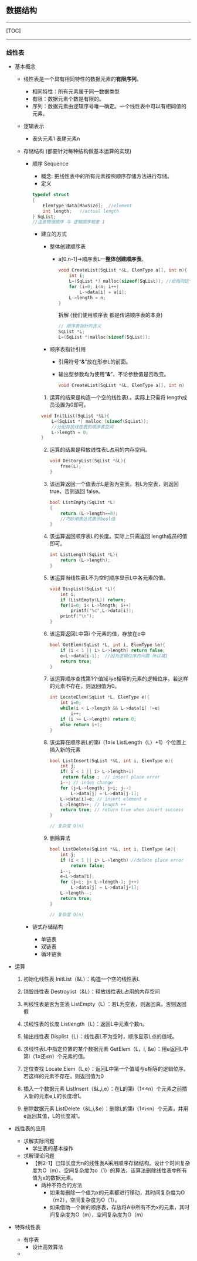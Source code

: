 ## 数据结构

---

[TOC]

---

### 线性表

* 基本概念

  * 线性表是一个具有相同特性的数据元素的**有限序列**。

    * 相同特性：所有元素属于同一数据类型
    * 有限：数据元素个数是有限的。
    * 序列：数据元素由逻辑序号唯一确定。一个线性表中可以有相同值的元素。

  * 逻辑表示

    * 表头元素1 表尾元素n

  * 存储结构 (都要针对每种结构做基本运算的实现)

    * 顺序 Sequence

      * 概念: 把线性表中的所有元素按照顺序存储方法进行存储。
      * 定义

      ```c++
      typedef struct
      {
          ElemType data[MaxSize];  //element
          int length;	//actual length
      } SqList;
      //注意物理顺序 与 逻辑顺序相差 1
      ```

      * 建立的方式

        * 整体创建顺序表

          * a[0.n-1]→顺序表L一**整体创建顺序表**。

            ```c++
            void CreateList(SqList *&L, ElemType a[], int n){
                int i;
                L=(SqList *) malloc(sizeof(SqList)); //给指向这个结构的指针分配 相应的结构的空间
                for (i=0; i<n; i++)
                    L->data[i] = a[i];
                L->length = n;
            }
            ```

            拆解 (我们使用顺序表 都是传递顺序表的本身)

            ```c++
            // 顺序表指针的含义
            SqList *L;
            L=(SqList *)malloc(sizeof(SqList));
            ```

        * 顺序表指针引用

          * 引用符号“**&**”放在形参L的前面。

          * 输出型参数均为使用“**&**”，不论参数值是否改变。

            ```c++
            void CreateList(SqList *&L, ElemType a[], int n)
            ```

        1. 运算的结果是构造一个空的线性表L。实际上只需将 length成员设置为0即可。

        ```c++
        void InitList(SqList *&L){
            L=(SqList *) malloc (sizeof(SqList));
            //分配存放线性表的顺序表空间
            L->length = 0;
        }
        ```

        2. 运算的结果是释放线性表L占用的内存空间。

           ```c++
           void DestoryList(SqList *&L){
               free(L);
           }
           ```

        3. 该运算返回一个值表示L是否为空表。若L为空表，则返回true，否则返回 false。

           ```c++
           bool ListEmpty(SqList *L)
           {
               return (L->length==0);
               //巧妙用表达式表示bool值
           }
           ```

        4. 该运算返回顺序表L的长度。实际上只需返回 length成员的值即可。

           ```c++
           int ListLength(SqList *L){
               return (L->length);
           }
           ```

        5. 该运算当线性表L不为空时顺序显示L中各元素的值。

           ```c++
           void DispList(SqList *L){
               int i;
               if (ListEmpty(L)) return;
               for(i=0; i< L->length; i++)
                   printf("%c",L->data[i]);
               printf("\n");
           }
           ```

        6. 该运算返回L中第i 个元素的值，存放在e中

           ```c++
           bool GetElem(SqList *L, int i, ElemType &e){
               if (i < 1 || i> L->length) return false;
               e=L->data[i-1];  //因为逻辑位序的问题 所以减1
               return true;
           }
           ```

        7. 该运算顺序查找第1个值域与e相等的元素的逻輯位序。若这样的元素不存在，则返回值为0。

           ```c++
           int LocateElem(SqList *L, ElemType e){
               int i=0;
               while(i < L->length && L->data[i] !=e)
                   i++;
               if (i >= L->length) return 0;
               else return i+1;
           }
           ```

        8. 该运算在顺序表L的第i（1≤i≤ ListLength（L）+1）个位置上插入新的元素  

           ```c++
           bool ListInsert(SqList *&L, int i, ElemType e){
               int j;
               if( i < 1 || i> L->length+1)
               	return false ;  // insert place error
               i--;	// index change
               for (j=L->length; j>i; j--)  
                   L->data[j] = L->data[j-1];
               L->data[i]=e; // insert element e
               L->length++; // length ++
               return true; // return true when insert success
           }
           
           // 复杂度 O(n)
           ```

        9. 删除算法

           ```c++
           bool ListDelete(SqList *&L, int i, ElemType &e){
               int j;
               if (i < 1 || i> L->length) //delete place error
                   return false;
               i--;
               e=L->data[i];
               for (j=i; j< L->length-1; j++)
                   L->data[j] = L->data[j+1];
               L->length--;
               return true;
           }
           
           // 复杂度 O(n)
           ```

           

    * 链式存储结构

      * 单链表
      * 双链表
      * 循环链表

* 运算

  1. 初始化线性表 InitList（&L）：构造一个空的线性表L

  2. 销毁线性表 Destroylist（&L）：释放线性表L占用的内存空间

  3. 判线性表是否为空表 ListEmpty（L) ：若L为空表，则返回真，否则返回假

  4. 求线性表的长度 Listlength（L）：返回L中元素个数n。

  5. 输出线性表 Displist（L）：线性表L不为空时，顺序显示L点的值域。

  6. 求线性表L中指定位置的某个数据元素 GetElem（L，i, &e）：用e返回L中第i（1≤还≤n）个元素的值。

  7. 定位查找 Locate Elem（L,e）：返回L中第一个值域与e相等的逻辑位序。若这样的元素不存在，则返回值为0

  8. 插入一个数据元素 ListInsert（&L,i,e）：在L的第i（1≤≤n）个元素之前插入新的元素e,L的长度增1。

  9. 删除数据元素 ListDelete（&L,i,&e）：删除L的第i（1≤i≤n）个元素，并用e返回其值，L的长度减1。

* 线性表的应用

  * 求解实际问题
    * 学生表的基本操作
  * 求解理论问题
    * 【例2-1】已知长度为n的线性表A采用顺序存储结构。设计个时间复杂度为O（m）、空间复杂度为o（1）的算法，该算法删除线性表中所有值为x的数据元素。
      * 两种不符合的方法
        * 如果每删除一个值为x的元素都进行移动，其时间复杂度为O（m2），空间复杂度为O（1）。
        * 如果借助一个新的顺序表，存放将A中所有不为x的元素，其时间复杂度为O（m），空间复杂度为O（m）

* 特殊线性表

  * 有序表
    * 设计高效算法
  * 

  